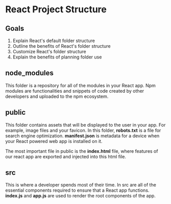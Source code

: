 # React Project Structure
## Goals
1. Explain React's default folder structure
2. Outline the benefits of React's folder structure
3. Customize React's folder structure
4. Explain the benefits of planning folder use

## node_modules
This folder is a repository for all of the modules in your React app. Npm modules are functionalities and snippets of code created by other developers and uploaded to the npm ecosystem.

## public
This folder contains assets that will be displayed to the user in your app. For example, image files and your favicon.  In this folder, **robots.txt** is a file for search engine optimization. **manifest.json** is metadata for a device when your React powered web app is installed on it.

The most important file in public is the **index.html** file, where features of our react app are exported and injected into this html file.

## src
This is where a developer spends most of their time. In src are all of the essential components required to ensure that a React app functions. **index.js** and **app.js** are used to render the root components of the app.
